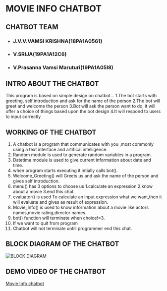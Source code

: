 # MOVIE INFO CHATBOT

## CHATBOT TEAM
- ### J.V.V.VAMSI KRISHNA(18PA1A0561)
- ### V.SRIJA(19PA1A12C6)
- ### V.Prasanna Vamsi Maruturi(19PA1A05I8)

## INTRO ABOUT THE CHATBOT

This program is based on simple design on chatbot...
1.The bot starts with greeting, self introduction  and ask for the name of the person
2.The bot will greet and welcome the person
3.Bot will ask the person want to do, it will offer a choice of things based upon the bot design
4.It will respond to users to input correctly

## WORKING OF THE CHATBOT
1. A chatbot is a program that communicates with you ,most commonly using a text interface and artifical intelligence.
2. Random module is used to generate random variables in a program.
3. Datetime module is used to give current information about date and time.
4. when program starts executing it intially calls bot().
5. Welcome_Greeting() will Greets us and ask the name of the person and gives self introduction.
6. menu() has 3 options to choose us 1.calculate an expression
                                    2.know about a movie
                                    3.end this chat.
7. evaluator() is used To calculate an input expression what we want,then it will evaluate and gives as result of expression.
8. Movie_Info() is used to know information about a movie like actors names,movie rating,director names.
9. bot() function will terminate when choice!=3.
10. If we want to quit from program
11. Chatbot will not terminate untill  programmer end this chat.

## BLOCK DIAGRAM OF THE CHATBOT

![BLOCK DIAGRAM](image.jpg)

## DEMO VIDEO OF THE CHATBOT
[Movie Info chatbot](https://youtu.be/U5KLsEXzrtA)
